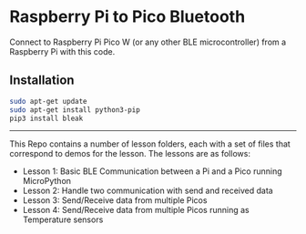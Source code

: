 # Raspberry Pi to Pico Bluetooth

Connect to Raspberry Pi Pico W (or any other BLE microcontroller) from a Raspberry Pi with this code.

## Installation

```bash
sudo apt-get update
sudo apt-get install python3-pip
pip3 install bleak
```

---

This Repo contains a number of lesson folders, each with a set of files that correspond to demos for the lesson. The lessons are as follows:

- Lesson 1: Basic BLE Communication between a Pi and a Pico running MicroPython
- Lesson 2: Handle two communication with send and received data
- Lesson 3: Send/Receive data from multiple Picos
- Lesson 4: Send/Receive data from multiple Picos running as Temperature sensors
